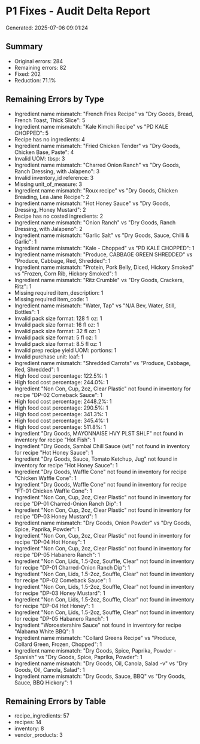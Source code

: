 # P1 Fixes - Audit Delta Report

Generated: 2025-07-06 09:01:24

## Summary

- Original errors: 284
- Remaining errors: 82
- Fixed: 202
- Reduction: 71.1%

## Remaining Errors by Type

- Ingredient name mismatch: "French Fries Recipe" vs "Dry Goods, Bread, French Toast, Thick Slice": 5
- Ingredient name mismatch: "Kale Kimchi Recipe" vs "PD KALE CHOPPED": 5
- Recipe has no ingredients: 4
- Ingredient name mismatch: "Fried Chicken Tender" vs "Dry Goods, Chicken Base, Paste": 4
- Invalid UOM: tbsp: 3
- Ingredient name mismatch: "Charred Onion Ranch" vs "Dry Goods, Ranch Dressing, with Jalapeno": 3
- Invalid inventory_id reference: 3
- Missing unit_of_measure: 3
- Ingredient name mismatch: "Roux recipe" vs "Dry Goods, Chicken  Breading, Lea Jane Recipe": 2
- Ingredient name mismatch: "Hot Honey Sauce" vs "Dry Goods, Dressing, Honey Mustard": 2
- Recipe has no costed ingredients: 2
- Ingredient name mismatch: "Onion Ranch" vs "Dry Goods, Ranch Dressing, with Jalapeno": 2
- Ingredient name mismatch: "Garlic Salt" vs "Dry Goods, Sauce, Chilli & Garlic": 1
- Ingredient name mismatch: "Kale - Chopped" vs "PD KALE CHOPPED": 1
- Ingredient name mismatch: "Produce, CABBAGE GREEN SHREDDED" vs "Produce, Cabbage, Red, Shredded": 1
- Ingredient name mismatch: "Protein, Pork Belly, Diced, Hickory Smoked" vs "Frozen, Corn Rib, Hickory Smoked": 1
- Ingredient name mismatch: "Ritz Crumble" vs "Dry Goods, Crackers, Ritz": 1
- Missing required item_description: 1
- Missing required item_code: 1
- Ingredient name mismatch: "Water, Tap" vs "N/A Bev, Water, Still, Bottles": 1
- Invalid pack size format: 128 fl oz: 1
- Invalid pack size format: 16 fl oz: 1
- Invalid pack size format: 32 fl oz: 1
- Invalid pack size format: 5 fl oz: 1
- Invalid pack size format: 8.5 fl oz: 1
- Invalid prep recipe yield UOM: portions: 1
- Invalid purchase unit: loaf: 1
- Ingredient name mismatch: "Shredded Carrots" vs "Produce, Cabbage, Red, Shredded": 1
- High food cost percentage: 122.5%: 1
- High food cost percentage: 244.0%: 1
- Ingredient "Non Con, Cup, 2oz, Clear Plastic" not found in inventory for recipe "DP-02 Comeback Sauce": 1
- High food cost percentage: 2448.2%: 1
- High food cost percentage: 290.5%: 1
- High food cost percentage: 341.3%: 1
- High food cost percentage: 345.4%: 1
- High food cost percentage: 511.8%: 1
- Ingredient "Dry Goods, MAYONNAISE  HVY PLST SHLF" not found in inventory for recipe "Hot Fish": 1
- Ingredient "Dry Goods, Sambal Chill Sauce (wt)" not found in inventory for recipe "Hot Honey Sauce": 1
- Ingredient "Dry Goods, Sauce, Tomato Ketchup, Jug" not found in inventory for recipe "Hot Honey Sauce": 1
- Ingredient "Dry Goods, Waffle Cone" not found in inventory for recipe "Chicken Waffle Cone": 1
- Ingredient "Dry Goods, Waffle Cone" not found in inventory for recipe "FT-01 Chicken Waffle Cone": 1
- Ingredient "Non Con, Cup, 2oz, Clear Plastic" not found in inventory for recipe "DP-01 Charred-Onion Ranch Dip": 1
- Ingredient "Non Con, Cup, 2oz, Clear Plastic" not found in inventory for recipe "DP-03 Honey Mustard": 1
- Ingredient name mismatch: "Dry Goods, Onion Powder" vs "Dry Goods,  Spice, Paprika, Powder": 1
- Ingredient "Non Con, Cup, 2oz, Clear Plastic" not found in inventory for recipe "DP-04 Hot Honey": 1
- Ingredient "Non Con, Cup, 2oz, Clear Plastic" not found in inventory for recipe "DP-05 Habanero Ranch": 1
- Ingredient "Non Con, Lids, 1.5-2oz, Souffle, Clear" not found in inventory for recipe "DP-01 Charred-Onion Ranch Dip": 1
- Ingredient "Non Con, Lids, 1.5-2oz, Souffle, Clear" not found in inventory for recipe "DP-02 Comeback Sauce": 1
- Ingredient "Non Con, Lids, 1.5-2oz, Souffle, Clear" not found in inventory for recipe "DP-03 Honey Mustard": 1
- Ingredient "Non Con, Lids, 1.5-2oz, Souffle, Clear" not found in inventory for recipe "DP-04 Hot Honey": 1
- Ingredient "Non Con, Lids, 1.5-2oz, Souffle, Clear" not found in inventory for recipe "DP-05 Habanero Ranch": 1
- Ingredient "Worcestershire Sauce" not found in inventory for recipe "Alabama White BBQ": 1
- Ingredient name mismatch: "Collard Greens Recipe" vs "Produce, Collard Green, Frozen, Chopped": 1
- Ingredient name mismatch: "Dry Goods,  Spice, Paprika, Powder - Spanish" vs "Dry Goods,  Spice, Paprika, Powder": 1
- Ingredient name mismatch: "Dry Goods, Oil, Canola, Salad -v" vs "Dry Goods, Oil, Canola, Salad": 1
- Ingredient name mismatch: "Dry Goods, Sauce, BBQ" vs "Dry Goods, Sauce, BBQ Hickory": 1

## Remaining Errors by Table

- recipe_ingredients: 57
- recipes: 14
- inventory: 8
- vendor_products: 3

